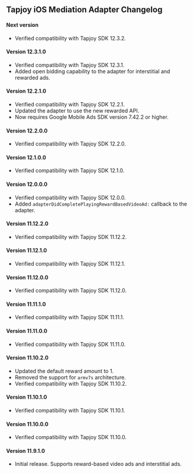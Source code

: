 ## Tapjoy iOS Mediation Adapter Changelog

#### Next version
- Verified compatibility with Tapjoy SDK 12.3.2.

#### Version 12.3.1.0
- Verified compatibility with Tapjoy SDK 12.3.1.
- Added open bidding capability to the adapter for interstitial and rewarded ads.

#### Version 12.2.1.0
- Verified compatibility with Tapjoy SDK 12.2.1.
- Updated the adapter to use the new rewarded API.
- Now requires Google Mobile Ads SDK version 7.42.2 or higher.

#### Version 12.2.0.0
- Verified compatibility with Tapjoy SDK 12.2.0.

#### Version 12.1.0.0
- Verified compatibility with Tapjoy SDK 12.1.0.

#### Version 12.0.0.0
- Verified compatibility with Tapjoy SDK 12.0.0.
- Added `adapterDidCompletePlayingRewardBasedVideoAd:` callback to the adapter.

#### Version 11.12.2.0
- Verified compatibility with Tapjoy SDK 11.12.2.

#### Version 11.12.1.0
- Verified compatibility with Tapjoy SDK 11.12.1.

#### Version 11.12.0.0
- Verified compatibility with Tapjoy SDK 11.12.0.

#### Version 11.11.1.0
- Verified compatibility with Tapjoy SDK 11.11.1.

#### Version 11.11.0.0
- Verified compatibility with Tapjoy SDK 11.11.0.

#### Version 11.10.2.0
- Updated the default reward amount to 1.
- Removed the support for `armv7s` architecture.
- Verified compatibility with Tapjoy SDK 11.10.2.

#### Version 11.10.1.0
- Verified compatibility with Tapjoy SDK 11.10.1.

#### Version 11.10.0.0
- Verified compatibility with Tapjoy SDK 11.10.0.

#### Version 11.9.1.0
- Initial release. Supports reward-based video ads and interstitial ads.
